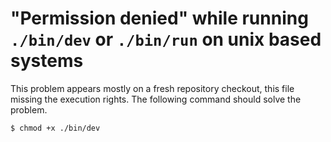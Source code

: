 # "Permission denied" while running `./bin/dev` or `./bin/run` on unix based systems
This problem appears mostly on a fresh repository checkout, this file missing the execution rights. The following command should solve the problem.

```bash
$ chmod +x ./bin/dev
```
